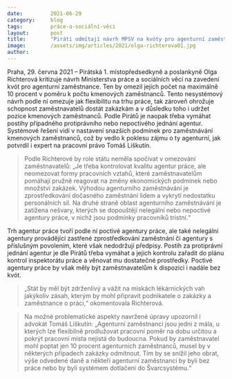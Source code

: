 ```yaml
---
date:         2021-06-29
category:     blog
tags:         práce-a-sociální-věci
layout:       post
title:        "Piráti odmítají návrh MPSV na kvóty pro agenturní zaměstnávání, řešením jsou férové podmínky agenturních zaměstnanců"
image:        /assets/img/articles/2021/olga-richterova01.jpg
author:       
---
```



 

Praha, 29. června 2021 – Pirátská 1. místopředsedkyně a poslankyně Olga Richterová kritizuje návrh Ministerstva práce a sociálních věcí na zavedení kvót pro agenturní zaměstnance. Ten by omezil jejich počet na maximálně 10 procent v poměru k počtu kmenových zaměstnanců. Tento nesystémový návrh podle ní omezuje jak flexibilitu na trhu práce, tak zároveň ohrožuje schopnost zaměstnavatelů dostát zakázkám a v důsledku toho i udržet pozice kmenových zaměstnanců. Podle Pirátů je naopak třeba vymáhat postihy případného protiprávního nebo nepoctivého jednání agentur. Systémové řešení vidí v nastavení snazších podmínek pro zaměstnávání kmenových zaměstnanců, což by vedlo k poklesu zájmu o ty agenturní, jak potvrdil i expert na pracovní právo Tomáš Liškutín.

> Podle Richterové by role státu neměla spočívat v omezování zaměstnavatelů: „Je třeba kontrolovat kvalitu agentur práce, ale neomezovat formy pracovních vztahů, které zaměstnavatelům pomáhají pružně reagovat na změny ekonomických podmínek nebo množství zakázek. Výhodou agenturního zaměstnávání je zprostředkování dočasného zaměstnání lidem a vykrytí nedostatku personálních sil. Na druhé straně oblast agenturního zaměstnávání je zatížena nešvary, kterých se dopouštějí nelegální nebo nepoctivé agentury práce, v nichž jsou podmínky pracovníků tristní.“

Trh agentur práce tvoří podle ní poctivé agentury práce, ale také nelegální agentury provádějící zastřené zprostředkování zaměstnání či agentury s příslušným povolením, které však nedodržují předpisy. Postih za protiprávní jednání agentur je dle Pirátů třeba vymáhat a jejich kontrolu zařadit do plánu kontrol inspektorátu práce a věnovat mu dostatečné prostředky. Poctivé agentury práce by však měly být zaměstnavatelům k dispozici i nadále bez kvót. 

> „Stát by měl být zdrženlivý a vážit na miskách lékárnických vah jakýkoliv zásah, kterým by mohl připravit podnikatele o zakázky a zaměstnance o práci,“ okomentovala Richterová.

> Na možné problematické aspekty navržené úpravy upozornil i advokát Tomáš Liškutín: „Agenturní zaměstnanci jsou jedni z mála, u kterých lze flexibilně prodlužovat pracovní poměr na dobu určitou a pokrýt pracovní místa nejistá do budoucna. Pokud by zaměstnavatel mohl poptat jen 10 procent agenturních zaměstnanců, musel by v některých případech zakázky odmítnout. Tím by se snížil jeho obrat, výše odvedené daně a někteří agenturní zaměstnanci by byli bez práce nebo by byli systémem dotlačeni do Švarcsystému.“
